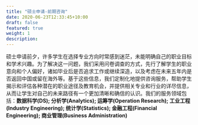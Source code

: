 ```yaml
---
title: "硕士申请-前期咨询"
date: 2020-06-23T12:33:45+10:00
draft: false
featured: true
weight: 1
description:
---
```


硕士申请前夕，许多学生在选择专业方向时常感到迷茫，未能明确自己的职业目标和学术兴趣。为了解决这一问题，我们采用问卷调查的方式，先行了解学生的职业意向和个人偏好，诸如毕业后是否追求工作或继续深造，以及考虑在未来五年内是否返回中国或留在海外等。基于这些信息，我们定制化地提供咨询服务，帮助学生揭示和评估各种潜在的职业途径及教育机会，并提供相关专业和行业的详尽信息，从而让学生对自己的未来路径有一个更加清晰和确信的认识。我们的服务领域包括：**数据科学(DS); 分析学(Analytics); 运筹学(Operation Research); 工业工程(Industry Engineering); 统计学(Statistics); 金融工程(Financial Engineering); 商业管理(Business Administration)** 
